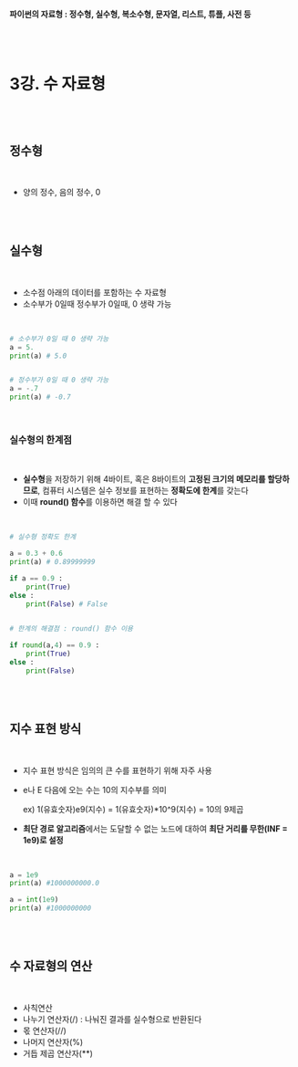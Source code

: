 #### 파이썬의 자료형 : 정수형, 실수형, 복소수형, 문자열, 리스트, 튜플, 사전 등

<br>

<br>

# 3강. 수 자료형

<br>

<br>

## 정수형

<br>

- 양의 정수, 음의 정수, 0

<br>

<br>

## 실수형

<br>

- 소수점 아래의 데이터를 포함하는 수 자료형
- 소수부가 0일때 정수부가 0일때, 0 생략 가능

<br>

```python
# 소수부가 0일 때 0 생략 가능
a = 5.
print(a) # 5.0


# 정수부가 0일 때 0 생략 가능
a = -.7
print(a) # -0.7
```

<br>

### 실수형의 한계점

<br>

- **실수형**을 저장하기 위해 4바이트, 혹은 8바이트의 **고정된 크기의 메모리를 할당하므로**, 컴퓨터 시스템은 실수 정보를 표현하는 **정확도에 한계**를 갖는다
- 이때 **round() 함수**를 이용하면 해결 할 수 있다

<br>

```python
# 실수형 정확도 한계

a = 0.3 + 0.6
print(a) # 0.89999999

if a == 0.9 :
	print(True)
else :
	print(False) # False

    
# 한계의 해결점 : round() 함수 이용

if round(a,4) == 0.9 :
    print(True)
else :
    print(False)
```

<br>

<br>

## 지수 표현 방식

<br>

- 지수 표현 방식은 임의의 큰 수를 표현하기 위해 자주 사용

- e나 E 다음에 오는 수는 10의 지수부를 의미

  ex) 1(유효숫자)e9(지수)  =  1(유효숫자)*10^9(지수)  =  10의 9제곱

- **최단 경로 알고리즘**에서는 도달할 수 없는 노드에 대하여 **최단 거리를 무한(INF = 1e9)로 설정**

<br>

```python
a = 1e9
print(a) #1000000000.0

a = int(1e9)
print(a) #1000000000
```

<br>

<br>

## 수 자료형의 연산

<br>

- 사칙연산
- 나누기 연산자(/) : 나눠진 결과를 실수형으로 반환된다
- 몫 연산자(//)
- 나머지 연산자(%) 
- 거듭 제곱 연산자(\**)

<br>